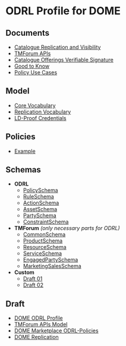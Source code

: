 # ODRL Profile for DOME

## Documents

- [Catalogue Replication and Visibility](docs/catalogue-replication-and-visibility.md)
- [TMForum APIs](docs/tm-forum-apis.md)
- [Catalogue Offerings Verifiable Signature](docs/catalogue-offerings-verifiable-signature.md)
- [Good to Know](docs/good-to-know.md)
- [Policy Use Cases](docs/policy-use-cases.md)

## Model

- [Core Vocabulary](model/dome.ttl)
- [Replication Vocabulary](model/replication.ttl)
- [LD-Proof Credentials](model/credentials.json)

## Policies

- [Example](policies/example.ttl)

## Schemas

- **ODRL**
  - [PolicySchema](schemas/odrl/Policy.schema.json)
  - [RuleSchema](schemas/odrl/Rule.schema.json)
  - [ActionSchema](schemas/odrl/Action.schema.json)
  - [AssetSchema](schemas/odrl/Asset.schema.json)
  - [PartySchema](schemas/odrl/Party.schema.json)
  - [ConstraintSchema](schemas/odrl/Constraint.schema.json)
- **TMForum** _(only necessary parts for ODRL)_
  - [CommonSchema](schemas/tmforum/Common.schema.json)
  - [ProductSchema](schemas/tmforum/Product.schema.json)
  - [ResourceSchema](schemas/tmforum/Resource.schema.json)
  - [ServiceSchema](schemas/tmforum/Service.schema.json)
  - [EngagedPartySchema](schemas/tmforum/EngagedParty.schema.json)
  - [MarketingSalesSchema](schemas/tmforum/MarketingSales.schema.json)
- **Custom**
  - [Draft 01](schemas/custom/Draft-01.schema.json)
  - [Draft 02](schemas/custom/Draft-02.schema.json)

## Draft

- [DOME ODRL Profile](draft/dome-op.md)
- [TMForum APIs Model](draft/tmforum-apis-model.md)
- [DOME Marketplace ODRL-Policies](draft/marketplace-policies.md)
- [DOME Replication](draft/replication-policies.md)